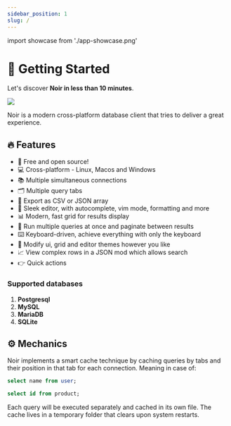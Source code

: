 ```yaml
---
sidebar_position: 1
slug: /
---
```

import showcase from './app-showcase.png'

# 🚀 Getting Started

Let's discover **Noir in less than 10 minutes**.

<img src={showcase} width={800} />

Noir is a modern cross-platform database client that tries to deliver a great experience.

## 🔥 Features

- 👋 Free and open source!
- 💻 Cross-platform - Linux, Macos and Windows
- 📚 Multiple simultaneous connections
- 🗂️ Multiple query tabs
- 📄 Export as CSV or JSON array
- 📝 Sleek editor, with autocomplete, vim mode, formatting and more
- 📊 Modern, fast grid for results display
- 🏃 Run multiple queries at once and paginate between results
- ⌨️ Keyboard-driven, achieve everything with only the keyboard
- 🎡 Modify ui, grid and editor themes however you like
- 📈 View complex rows in a JSON mod which allows search
- 👉 Quick actions

### Supported databases

1. **Postgresql**
2. **MySQL**
3. **MariaDB**
4. **SQLite**

## ⚙️ Mechanics

Noir implements a smart cache technique by caching queries by tabs and their position in that tab for each connection.
Meaning in case of:

```sql
select name from user;

select id from product;
```

Each query will be executed separately and cached in its own file. The cache lives in a temporary folder that clears upon system restarts.
